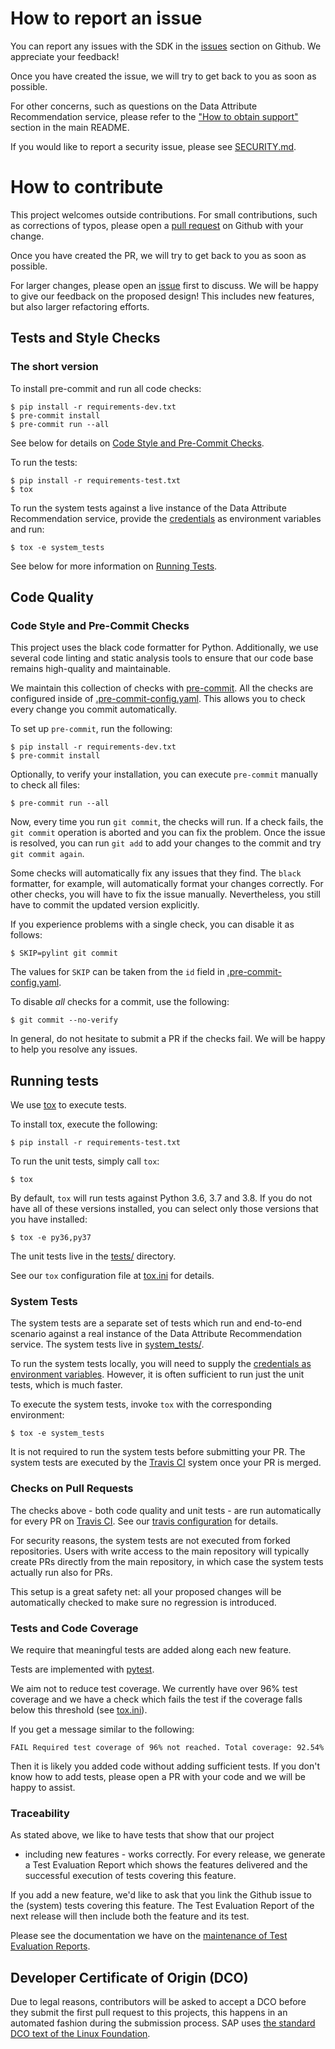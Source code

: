 # How to report an issue

You can report any issues with the SDK in the
[issues] section on Github. We appreciate your feedback!

Once you have created the issue, we will try to get back to
you as soon as possible.

For other concerns, such as questions on the Data Attribute
Recommendation service, please refer to the
["How to obtain support"][support] section in the main README.

If you would like to report a security issue, please see [SECURITY.md].

[issues]: https://github.com/SAP/data-attribute-recommendation-python-sdk
[support]: https://github.com/SAP/data-attribute-recommendation-python-sdk/blob/master/README.md#how-to-obtain-support
[SECURITY.md]: https://github.com/SAP/data-attribute-recommendation-python-sdk/blob/master/SECURITY.md
# How to contribute

This project welcomes outside contributions. For small contributions, such
as corrections of typos, please open a [pull request] on Github with your
change.

[pull request]: https://github.com/SAP/data-attribute-recommendation-python-sdk/compare

Once you have created the PR, we will try to get back to
you as soon as possible.

For larger changes, please open an [issue][issues] first to discuss. We will be happy
to give our feedback on the proposed design! This includes new features, but also
larger refactoring efforts.

## Tests and Style Checks

### The short version

To install pre-commit and run all code checks:

```shell script
$ pip install -r requirements-dev.txt
$ pre-commit install
$ pre-commit run --all
```

See below for details on
[Code Style and Pre-Commit Checks](#code-style-and-pre-commit-checks).

To run the tests:

```shell script
$ pip install -r requirements-test.txt
$ tox
```

To run the system tests against a live instance of the Data Attribute Recommendation
service, provide the [credentials] as environment variables and run:

```shell script
$ tox -e system_tests
```

See below for more information on [Running Tests](#running-tests).

## Code Quality

### Code Style and Pre-Commit Checks

This project uses the black code formatter for Python. Additionally, we use
several code linting and static analysis tools to ensure that our code base
remains high-quality and maintainable.

We maintain this collection of checks with [pre-commit]. All the checks are
configured inside of [.pre-commit-config.yaml]. This allows you to check every
change you commit automatically.

[pre-commit]: https://pre-commit.com/
[.pre-commit-config.yaml]: https://github.com/SAP/data-attribute-recommendation-python-sdk/blob/master/.pre-commit-config.yaml

To set up `pre-commit`, run the following:

```shell script
$ pip install -r requirements-dev.txt
$ pre-commit install
```

Optionally, to verify your installation, you can execute `pre-commit`
manually to check all files:

```shell script
$ pre-commit run --all
```

Now, every time you run `git commit`, the checks will run. If a check fails,
the `git commit` operation is aborted and you can fix the problem. Once the issue
is resolved, you can run `git add` to add your changes to the commit
and try `git commit again`.

Some checks will automatically fix any issues that they find. The `black` formatter,
for example, will automatically format your changes correctly. For other checks,
you will have to fix the issue manually. Nevertheless,
you still have to commit the updated version explicitly.

If you experience problems with a single check, you can disable it as follows:

```shell script
$ SKIP=pylint git commit
```

The values for `SKIP` can be taken from the `id` field in [.pre-commit-config.yaml].

To disable *all* checks for a commit, use the following:

```shell script
$ git commit --no-verify
```

In general, do not hesitate to submit a PR if the checks fail. We will be happy to
help you resolve any issues.

## Running tests

We use [tox] to execute tests.

[tox]: https://tox.readthedocs.io/en/latest/

To install tox, execute the following:

```shell script
$ pip install -r requirements-test.txt
```

To run the unit tests, simply call `tox`:

```shell script
$ tox
```

By default, `tox` will run tests against Python 3.6, 3.7 and 3.8.
If you do not have all of these versions installed, you can select only
those versions that you have installed:

```shell script
$ tox -e py36,py37
```

The unit tests live in the [tests/] directory.

[tests/]: https://github.com/SAP/data-attribute-recommendation-python-sdk/tree/master/tests

See our `tox` configuration file at [tox.ini] for details.

[tox.ini]: https://github.com/SAP/data-attribute-recommendation-python-sdk/blob/master/tox.ini

### System Tests

The system tests are a separate set of tests which run and end-to-end scenario against
a real instance of the Data Attribute Recommendation service. The system tests
live in [system_tests/].

[system_tests/]: https://github.com/SAP/data-attribute-recommendation-python-sdk/tree/master/system_tests

To run the system tests locally, you will need to supply the [credentials as
environment variables][credentials]. However, it is often sufficient to run just the
unit tests, which is much faster.

To execute the system tests, invoke `tox` with the corresponding environment:

```shell script
$ tox -e system_tests
```

It is not required to run the system tests before submitting your PR.  The system tests
are executed by the [Travis CI] system once your PR is merged.

[credentials]: https://github.com/SAP/data-attribute-recommendation-python-sdk/blob/f3883f2b56efefb704b0af58811261b4cb6d9b87/system_tests/conftest.py#L17

### Checks on Pull Requests

The checks above - both code quality and unit tests - are run automatically
for every PR on [Travis CI]. See our [travis configuration] for details.

For security reasons, the system tests are not executed from forked repositories.
Users with write access to the main repository will typically create PRs directly from
the main repository, in which case the system tests actually run also for PRs.

[Travis CI]: https://travis-ci.com/github/SAP/data-attribute-recommendation-python-sdk
[travis configuration]: https://github.com/SAP/data-attribute-recommendation-python-sdk/blob/master/.travis.yml

This setup is a great safety net: all your proposed changes will be automatically
checked to make sure no regression is introduced.

### Tests and Code Coverage

We require that meaningful tests are added along each new feature.

Tests are implemented with [pytest].

[pytest]: https://docs.pytest.org/en/stable/

We aim not to reduce test coverage. We currently have over 96% test coverage
and we have a check which fails the test if the coverage falls
below this threshold (see [tox.ini]).

If you get a message similar to the following:

```
FAIL Required test coverage of 96% not reached. Total coverage: 92.54%
```

Then it is likely you added code without adding sufficient tests. If you don't know
how to add tests, please open a PR with your code and we will be happy to assist.

### Traceability

As stated above, we like to have tests that show that our project
- including new features - works correctly. For every release, we generate
a Test Evaluation Report which shows the features delivered and the successful
execution of tests covering this feature.

If you add a new feature, we'd like to ask that you link the Github issue to
the (system) tests covering this feature. The Test Evaluation Report of the next
release will then include both the feature and its test.

Please see the documentation we have on the [maintenance of Test Evaluation Reports].

[maintenance of Test Evaluation Reports]: https://data-attribute-recommendation-python-sdk.readthedocs.io/en/latest/traceability.html

## Developer Certificate of Origin (DCO)

Due to legal reasons, contributors will be asked to accept a DCO before they submit
the first pull request to this projects, this happens in an automated fashion during
the submission process. SAP uses
[the standard DCO text of the Linux Foundation](https://developercertificate.org/).